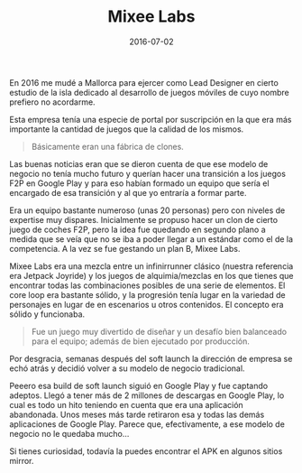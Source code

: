 ﻿---
layout: post
title: Mixee Labs
date: 2016-07-02
description: Laboratorio de criaturas híbridas
img: assets/img/cover/mixeelabs.jpg
video: ejIKTm7GKWg
tags: [Proyectos]
words: 3 minutos
status: published
action-text: Búsqueda de mirrors de descarga
action-link: https://www.google.com/search?q=mixee+labs+apk&rlz=1C1CHBF_esES840ES840&oq=mixee+labs+apk&aqs=chrome..69i57j0l3.2163j1j7&sourceid=chrome&ie=UTF-8
---

En 2016 me mudé a Mallorca para ejercer como Lead Designer en cierto estudio de la isla dedicado al desarrollo de juegos móviles de cuyo nombre prefiero no acordarme.

Esta empresa tenía una especie de portal por suscripción en la que era más importante la cantidad de juegos que la calidad de los mismos.

<blockquote>Básicamente eran una fábrica de clones.</blockquote>

Las buenas noticias eran que se dieron cuenta de que ese modelo de negocio no tenía mucho futuro y querían hacer una transición a los juegos F2P en Google Play y para eso habían formado un equipo que sería el encargado de esa transición y al que yo entraría a formar parte.

Era un equipo bastante numeroso (unas 20 personas) pero con niveles de expertise muy dispares. Inicialmente se propuso hacer un clon de cierto juego de coches F2P, pero la idea fue quedando en segundo plano a medida que se veía que no se iba a poder llegar a un estándar como el de la competencia. A la vez se fue gestando un plan B, Mixee Labs.

Mixee Labs era una mezcla entre un infinirrunner clásico (nuestra referencia era Jetpack Joyride) y los juegos de alquimia/mezclas en los que tienes que encontrar todas las combinaciones posibles de una serie de elementos. El core loop era bastante sólido, y la progresión tenía lugar en la variedad de personajes en lugar de en escenarios u otros contenidos. El concepto era sólido y funcionaba.

<blockquote>Fue un juego muy divertido de diseñar y un desafío bien balanceado para el equipo; además de bien ejecutado por producción.</blockquote>

Por desgracia, semanas después del soft launch la dirección de empresa se echó atrás y decidió volver a su modelo de negocio tradicional.

Peeero esa build de soft launch siguió en Google Play y fue captando adeptos. Llegó a tener más de 2 millones de descargas en Google Play, lo cual es todo un hito teniendo en cuenta que era una aplicación abandonada. Unos meses más tarde retiraron esa y todas las demás aplicaciones de Google Play. Parece que, efectivamente, a ese modelo de negocio no le quedaba mucho...

Si tienes curiosidad, todavía la puedes encontrar el APK en algunos sitios mirror.